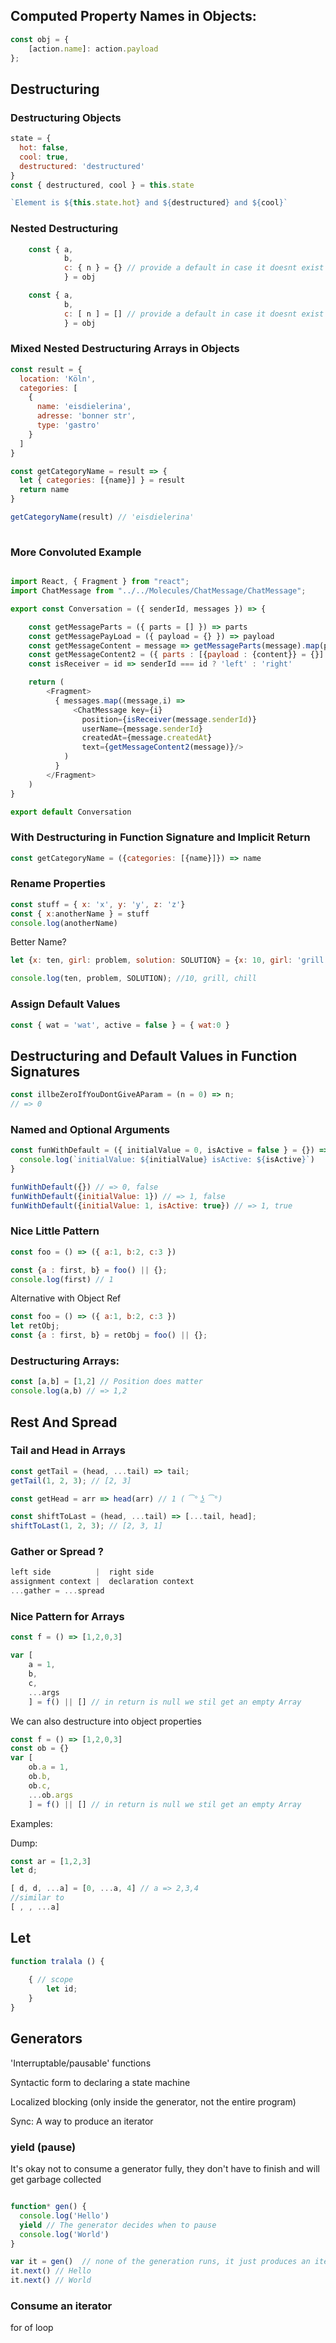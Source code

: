 ## Computed Property Names in Objects:

```js
const obj = {
    [action.name]: action.payload
};
```

## Destructuring
### Destructuring Objects
```js
state = {
  hot: false,
  cool: true,
  destructured: 'destructured'
}
const { destructured, cool } = this.state

`Element is ${this.state.hot} and ${destructured} and ${cool}`
```

### Nested Destructuring

```js
    const { a, 
            b, 
            c: { n } = {} // provide a default in case it doesnt exist :)
            } = obj
```

```js
    const { a, 
            b, 
            c: [ n ] = [] // provide a default in case it doesnt exist :)
            } = obj

```

### Mixed Nested Destructuring Arrays in Objects

```js
const result = {
  location: 'Köln',
  categories: [
    {
      name: 'eisdielerina',
      adresse: 'bonner str',
      type: 'gastro'
    }
  ]
}

const getCategoryName = result => {
  let { categories: [{name}] } = result
  return name
}

getCategoryName(result) // 'eisdielerina'
   
```

### More Convoluted Example
```js

import React, { Fragment } from "react";
import ChatMessage from "../../Molecules/ChatMessage/ChatMessage";

export const Conversation = ({ senderId, messages }) => {

    const getMessageParts = ({ parts = [] }) => parts
    const getMessagePayLoad = ({ payload = {} }) => payload
    const getMessageContent = message => getMessageParts(message).map(parts => getMessagePayLoad(parts).content)
    const getMessageContent2 = ({ parts : [{payload : {content}} = {}] = []}) => content
    const isReceiver = id => senderId === id ? 'left' : 'right'

    return (
        <Fragment>
          { messages.map((message,i) => 
              <ChatMessage key={i} 
                position={isReceiver(message.senderId)} 
                userName={message.senderId} 
                createdAt={message.createdAt}
                text={getMessageContent2(message)}/>
            )
          }
        </Fragment>
    )
}

export default Conversation

```

### With Destructuring in Function Signature and Implicit Return
```js
const getCategoryName = ({categories: [{name}]}) => name
```



### Rename Properties

```js
const stuff = { x: 'x', y: 'y', z: 'z'}
const { x:anotherName } = stuff
console.log(anotherName)
```
Better Name?

```js
let {x: ten, girl: problem, solution: SOLUTION} = {x: 10, girl: 'grill', problem: 'chill'};

console.log(ten, problem, SOLUTION); //10, grill, chill
```

### Assign Default Values
```js
const { wat = 'wat', active = false } = { wat:0 }
```

## Destructuring and Default Values in Function Signatures

```js
const illbeZeroIfYouDontGiveAParam = (n = 0) => n;
// => 0
```

### Named and Optional Arguments 

```js
const funWithDefault = ({ initialValue = 0, isActive = false } = {}) => {
  console.log(`initialValue: ${initialValue} isActive: ${isActive}`)
}

funWithDefault({}) // => 0, false
funWithDefault({initialValue: 1}) // => 1, false
funWithDefault({initialValue: 1, isActive: true}) // => 1, true
```

### Nice Little Pattern 

```js
const foo = () => ({ a:1, b:2, c:3 })

const {a : first, b} = foo() || {};
console.log(first) // 1
```

Alternative with Object Ref
```js
const foo = () => ({ a:1, b:2, c:3 })
let retObj;
const {a : first, b} = retObj = foo() || {};
```

### Destructuring Arrays:
```js
const [a,b] = [1,2] // Position does matter
console.log(a,b) // => 1,2 
```

## Rest And Spread

### Tail and Head in Arrays

```js
const getTail = (head, ...tail) => tail;
getTail(1, 2, 3); // [2, 3]

const getHead = arr => head(arr) // 1 ( ͡° ͜ʖ ͡°)  

```


```js
const shiftToLast = (head, ...tail) => [...tail, head];
shiftToLast(1, 2, 3); // [2, 3, 1]
```

### Gather or Spread ?

```js
left side          |  right side
assignment context |  declaration context
...gather = ...spread

```

### Nice Pattern for Arrays

```js
const f = () => [1,2,0,3]

var [
    a = 1,
    b,
    c,
    ...args
    ] = f() || [] // in return is null we stil get an empty Array
```
We can also destructure into object properties

```js
const f = () => [1,2,0,3]
const ob = {}
var [
    ob.a = 1,
    ob.b,
    ob.c,
    ...ob.args
    ] = f() || [] // in return is null we stil get an empty Array

```

Examples:

Dump:
```js
const ar = [1,2,3]
let d;

[ d, d, ...a] = [0, ...a, 4] // a => 2,3,4
//similar to
[ , , ...a] 
```

## Let

```js
function tralala () {
    
    { // scope
        let id;
    }
}
```

## Generators

'Interruptable/pausable' functions

Syntactic form to declaring a state machine

Localized blocking (only inside the generator, not the entire program)

Sync: A way to produce an iterator



### yield (pause)

It's okay not to consume a generator fully, they don't have to finish and will get garbage collected

```js

function* gen() {
  console.log('Hello')
  yield // The generator decides when to pause
  console.log('World')
}

var it = gen()  // none of the generation runs, it just produces an iterator
it.next() // Hello
it.next() // World

```


### Consume an iterator

for of loop


